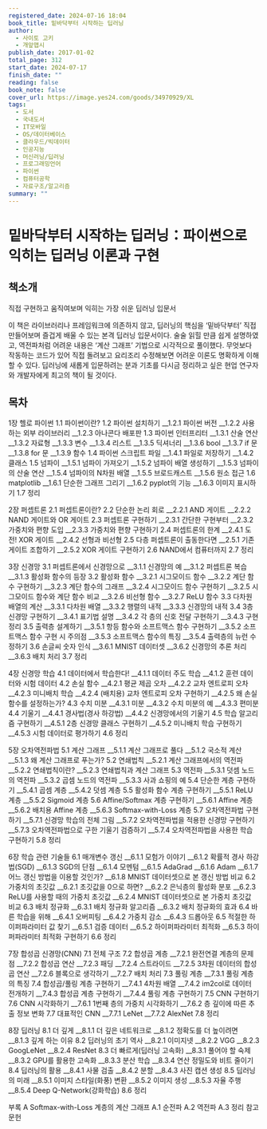 ```yaml
---
registered_date: 2024-07-16 18:04
book_title: 밑바닥부터 시작하는 딥러닝
author:
  - 사이토 고키
  - 개앞맵시
publish_date: 2017-01-02
total_page: 312
start_date: 2024-07-17
finish_date: ""
reading: false
book_note: false
cover_url: https://image.yes24.com/goods/34970929/XL
tags:
  - 도서
  - 국내도서
  - IT모바일
  - OS/데이터베이스
  - 클라우드/빅데이터
  - 인공지능
  - 머신러닝/딥러닝
  - 프로그래밍언어
  - 파이썬
  - 컴퓨터공학
  - 자료구조/알고리즘
summary: ""
---
```


# 밑바닥부터 시작하는 딥러닝：파이썬으로 익히는 딥러닝 이론과 구현

## 책소개

직접 구현하고 움직여보며 익히는 가장 쉬운 딥러닝 입문서

이 책은 라이브러리나 프레임워크에 의존하지 않고, 딥러닝의 핵심을 ‘밑바닥부터’ 직접 만들어보며 즐겁게 배울 수 있는 본격 딥러닝 입문서이다. 술술 읽힐 만큼 쉽게 설명하였고, 역전파처럼 어려운 내용은 ‘계산 그래프’ 기법으로 시각적으로 풀이했다. 무엇보다 작동하는 코드가 있어 직접 돌려보고 요리조리 수정해보면 어려운 이론도 명확하게 이해할 수 있다. 딥러닝에 새롭게 입문하려는 분과 기초를 다시금 정리하고 싶은 현업 연구자와 개발자에게 최고의 책이 될 것이다.




## 목차

1장 헬로 파이썬
1.1 파이썬이란?
1.2 파이썬 설치하기
__1.2.1 파이썬 버전
__1.2.2 사용하는 외부 라이브러리
__1.2.3 아나콘다 배포판
1.3 파이썬 인터프리터
__1.3.1 산술 연산
__1.3.2 자료형
__1.3.3 변수
__1.3.4 리스트
__1.3.5 딕셔너리
__1.3.6 bool
__1.3.7 if 문
__1.3.8 for 문
__1.3.9 함수
1.4 파이썬 스크립트 파일
__1.4.1 파일로 저장하기
__1.4.2 클래스
1.5 넘파이
__1.5.1 넘파이 가져오기
__1.5.2 넘파이 배열 생성하기
__1.5.3 넘파이의 산술 연산
__1.5.4 넘파이의 N차원 배열
__1.5.5 브로드캐스트
__1.5.6 원소 접근
1.6 matplotlib
__1.6.1 단순한 그래프 그리기
__1.6.2 pyplot의 기능
__1.6.3 이미지 표시하기
1.7 정리

2장 퍼셉트론
2.1 퍼셉트론이란?
2.2 단순한 논리 회로
__2.2.1 AND 게이트
__2.2.2 NAND 게이트와 OR 게이트
2.3 퍼셉트론 구현하기
__2.3.1 간단한 구현부터
__2.3.2 가중치와 편향 도입
__2.3.3 가중치와 편향 구현하기
2.4 퍼셉트론의 한계
__2.4.1 도전! XOR 게이트
__2.4.2 선형과 비선형
2.5 다층 퍼셉트론이 출동한다면
__2.5.1 기존 게이트 조합하기
__2.5.2 XOR 게이트 구현하기
2.6 NAND에서 컴퓨터까지
2.7 정리

3장 신경망
3.1 퍼셉트론에서 신경망으로
__3.1.1 신경망의 예
__3.1.2 퍼셉트론 복습
__3.1.3 활성화 함수의 등장
3.2 활성화 함수
__3.2.1 시그모이드 함수
__3.2.2 계단 함수 구현하기
__3.2.3 계단 함수의 그래프
__3.2.4 시그모이드 함수 구현하기
__3.2.5 시그모이드 함수와 계단 함수 비교
__3.2.6 비선형 함수
__3.2.7 ReLU 함수
3.3 다차원 배열의 계산
__3.3.1 다차원 배열
__3.3.2 행렬의 내적
__3.3.3 신경망의 내적
3.4 3층 신경망 구현하기
__3.4.1 표기법 설명
__3.4.2 각 층의 신호 전달 구현하기
__3.4.3 구현 정리
3.5 출력층 설계하기
__3.5.1 항등 함수와 소프트맥스 함수 구현하기
__3.5.2 소프트맥스 함수 구현 시 주의점
__3.5.3 소프트맥스 함수의 특징
__3.5.4 출력층의 뉴런 수 정하기
3.6 손글씨 숫자 인식
__3.6.1 MNIST 데이터셋
__3.6.2 신경망의 추론 처리
__3.6.3 배치 처리
3.7 정리

4장 신경망 학습
4.1 데이터에서 학습한다!
__4.1.1 데이터 주도 학습
__4.1.2 훈련 데이터와 시험 데이터
4.2 손실 함수
__4.2.1 평균 제곱 오차
__4.2.2 교차 엔트로피 오차
__4.2.3 미니배치 학습
__4.2.4 (배치용) 교차 엔트로피 오차 구현하기
__4.2.5 왜 손실 함수를 설정하는가?
4.3 수치 미분
__4.3.1 미분
__4.3.2 수치 미분의 예
__4.3.3 편미분
4.4 기울기
__4.4.1 경사법(경사 하강법)
__4.4.2 신경망에서의 기울기
4.5 학습 알고리즘 구현하기
__4.5.1 2층 신경망 클래스 구현하기
__4.5.2 미니배치 학습 구현하기
__4.5.3 시험 데이터로 평가하기
4.6 정리

5장 오차역전파법
5.1 계산 그래프
__5.1.1 계산 그래프로 풀다
__5.1.2 국소적 계산
__5.1.3 왜 계산 그래프로 푸는가?
5.2 연쇄법칙
__5.2.1 계산 그래프에서의 역전파
__5.2.2 연쇄법칙이란?
__5.2.3 연쇄법칙과 계산 그래프
5.3 역전파
__5.3.1 덧셈 노드의 역전파
__5.3.2 곱셈 노드의 역전파
__5.3.3 사과 쇼핑의 예
5.4 단순한 계층 구현하기
__5.4.1 곱셈 계층
__5.4.2 덧셈 계층
5.5 활성화 함수 계층 구현하기
__5.5.1 ReLU 계층
__5.5.2 Sigmoid 계층
5.6 Affine/Softmax 계층 구현하기
__5.6.1 Affine 계층
__5.6.2 배치용 Affine 계층
__5.6.3 Softmax-with-Loss 계층
5.7 오차역전파법 구현하기
__5.7.1 신경망 학습의 전체 그림
__5.7.2 오차역전파법을 적용한 신경망 구현하기
__5.7.3 오차역전파법으로 구한 기울기 검증하기
__5.7.4 오차역전파법을 사용한 학습 구현하기
5.8 정리

6장 학습 관련 기술들
6.1 매개변수 갱신
__6.1.1 모험가 이야기
__6.1.2 확률적 경사 하강법(SGD)
__6.1.3 SGD의 단점
__6.1.4 모멘텀
__6.1.5 AdaGrad
__6.1.6 Adam
__6.1.7 어느 갱신 방법을 이용할 것인가?
__6.1.8 MNIST 데이터셋으로 본 갱신 방법 비교
6.2 가중치의 초깃값
__6.2.1 초깃값을 0으로 하면?
__6.2.2 은닉층의 활성화 분포
__6.2.3 ReLU를 사용할 때의 가중치 초깃값
__6.2.4 MNIST 데이터셋으로 본 가중치 초깃값 비교
6.3 배치 정규화
__6.3.1 배치 정규화 알고리즘
__6.3.2 배치 정규화의 효과
6.4 바른 학습을 위해
__6.4.1 오버피팅
__6.4.2 가중치 감소
__6.4.3 드롭아웃
6.5 적절한 하이퍼파라미터 값 찾기
__6.5.1 검증 데이터
__6.5.2 하이퍼파라미터 최적화
__6.5.3 하이퍼파라미터 최적화 구현하기
6.6 정리

7장 합성곱 신경망(CNN)
7.1 전체 구조
7.2 합성곱 계층
__7.2.1 완전연결 계층의 문제점
__7.2.2 합성곱 연산
__7.2.3 패딩
__7.2.4 스트라이드
__7.2.5 3차원 데이터의 합성곱 연산
__7.2.6 블록으로 생각하기
__7.2.7 배치 처리
7.3 풀링 계층
__7.3.1 풀링 계층의 특징
7.4 합성곱/풀링 계층 구현하기
__7.4.1 4차원 배열
__7.4.2 im2col로 데이터 전개하기
__7.4.3 합성곱 계층 구현하기
__7.4.4 풀링 계층 구현하기
7.5 CNN 구현하기
7.6 CNN 시각화하기
__7.6.1 1번째 층의 가중치 시각화하기
__7.6.2 층 깊이에 따른 추출 정보 변화
7.7 대표적인 CNN
__7.7.1 LeNet
__7.7.2 AlexNet
7.8 정리

8장 딥러닝
8.1 더 깊게
__8.1.1 더 깊은 네트워크로
__8.1.2 정확도를 더 높이려면
__8.1.3 깊게 하는 이유
8.2 딥러닝의 초기 역사
__8.2.1 이미지넷
__8.2.2 VGG
__8.2.3 GoogLeNet
__8.2.4 ResNet
8.3 더 빠르게(딥러닝 고속화)
__8.3.1 풀어야 할 숙제
__8.3.2 GPU를 활용한 고속화
__8.3.3 분산 학습
__8.3.4 연산 정밀도와 비트 줄이기
8.4 딥러닝의 활용
__8.4.1 사물 검출
__8.4.2 분할
__8.4.3 사진 캡션 생성
8.5 딥러닝의 미래
__8.5.1 이미지 스타일(화풍) 변환
__8.5.2 이미지 생성
__8.5.3 자율 주행
__8.5.4 Deep Q-Network(강화학습)
8.6 정리

부록 A Softmax-with-Loss 계층의 계산 그래프
A.1 순전파
A.2 역전파
A.3 정리
참고문헌



